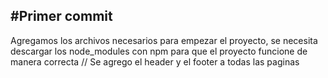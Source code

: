 #Primer commit
---
Agregamos los archivos necesarios para empezar el proyecto, se necesita descargar los node_modules con npm para que el proyecto funcione de manera correcta // Se agrego el header y el footer a todas las paginas
